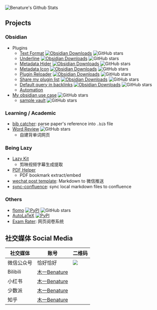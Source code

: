 
![Benature's Github Stats](https://github-readme-stats.vercel.app/api?username=benature&theme=nightowl&show_icons=true)

## Projects

### Obsidian 

- Plugins
  - [Text Format](https://github.com/Benature/obsidian-text-format) [![Obsidian Downloads](https://img.shields.io/badge/dynamic/json?logo=obsidian&color=%23483699&label=downloads&query=%24%5B%22obsidian-text-format%22%5D.downloads&url=https%3A%2F%2Fraw.githubusercontent.com%2Fobsidianmd%2Fobsidian-releases%2Fmaster%2Fcommunity-plugin-stats.json)](https://obsidian.md/plugins?id=obsidian-text-format) ![GitHub stars](https://img.shields.io/github/stars/Benature/obsidian-text-format?style=flat)
  - [Underline](https://github.com/Benature/obsidian-underline) [![Obsidian Downloads](https://img.shields.io/badge/dynamic/json?logo=obsidian&color=%23483699&label=downloads&query=%24%5B%22obsidian-underline%22%5D.downloads&url=https%3A%2F%2Fraw.githubusercontent.com%2Fobsidianmd%2Fobsidian-releases%2Fmaster%2Fcommunity-plugin-stats.json)](https://obsidian.md/plugins?id=obsidian-underline) ![GitHub stars](https://img.shields.io/github/stars/Benature/obsidian-underline?style=flat)
  - [Metadata Hider](https://github.com/Benature/obsidian-metadata-hider) [![Obsidian Downloads](https://img.shields.io/badge/dynamic/json?logo=obsidian&color=%23483699&label=downloads&query=%24%5B%22metadata-hider%22%5D.downloads&url=https%3A%2F%2Fraw.githubusercontent.com%2Fobsidianmd%2Fobsidian-releases%2Fmaster%2Fcommunity-plugin-stats.json)](https://obsidian.md/plugins?id=metadata-hider) ![GitHub stars](https://img.shields.io/github/stars/Benature/obsidian-metadata-hider?style=flat)
  - [Metadata Icon](https://github.com/Benature/obsidian-metadata-icon) [![Obsidian Downloads](https://img.shields.io/badge/dynamic/json?logo=obsidian&color=%23483699&label=downloads&query=%24%5B%22metadata-icon%22%5D.downloads&url=https%3A%2F%2Fraw.githubusercontent.com%2Fobsidianmd%2Fobsidian-releases%2Fmaster%2Fcommunity-plugin-stats.json)](https://obsidian.md/plugins?id=metadata-icon) ![GitHub stars](https://img.shields.io/github/stars/Benature/obsidian-metadata-icon?style=flat)
  - [Plugin Reloader](https://github.com/Benature/obsidian-plugin-reloader) [![Obsidian Downloads](https://img.shields.io/badge/dynamic/json?logo=obsidian&color=%23483699&label=downloads&query=%24%5B%22plugin-reloader%22%5D.downloads&url=https%3A%2F%2Fraw.githubusercontent.com%2Fobsidianmd%2Fobsidian-releases%2Fmaster%2Fcommunity-plugin-stats.json)](https://obsidian.md/plugins?id=plugin-reloader) ![GitHub stars](https://img.shields.io/github/stars/Benature/obsidian-plugin-reloader?style=flat)
  - [Share my plugin list](https://github.com/Benature/obsidian-share-my-plugin-list) [![Obsidian Downloads](https://img.shields.io/badge/dynamic/json?logo=obsidian&color=%23483699&label=downloads&query=%24%5B%22share-my-plugin-list%22%5D.downloads&url=https%3A%2F%2Fraw.githubusercontent.com%2Fobsidianmd%2Fobsidian-releases%2Fmaster%2Fcommunity-plugin-stats.json)](https://obsidian.md/plugins?id=share-my-plugin-list) ![GitHub stars](https://img.shields.io/github/stars/Benature/obsidian-share-my-plugin-list?style=flat)
  - [Default query in backlinks](https://github.com/Benature/obsidian-default-query-in-backlink) [![Obsidian Downloads](https://img.shields.io/badge/dynamic/json?logo=obsidian&color=%23483699&label=downloads&query=%24%5B%22default-query-in-backlink%22%5D.downloads&url=https%3A%2F%2Fraw.githubusercontent.com%2Fobsidianmd%2Fobsidian-releases%2Fmaster%2Fcommunity-plugin-stats.json)](https://obsidian.md/plugins?id=default-query-in-backlink) ![GitHub stars](https://img.shields.io/github/stars/Benature/obsidian-default-query-in-backlink?style=flat)
  - [Automation](https://github.com/Benature/obsidian-automation)
- [My obsidian use case](https://github.com/Benature/Benature-Obsidian) ![GitHub stars](https://img.shields.io/github/stars/Benature/Benature-Obsidian?style=flat)
  - [sample vault](https://github.com/Benature/obsidian-sample-vault) ![GitHub stars](https://img.shields.io/github/stars/Benature/obsidian-sample-vault?style=flat)

<!-- <a href="https://github.com/Benature/obsidian-text-format" title="Text Format"><img align="center" height="115" src="https://github-readme-stats.vercel.app/api/pin/?username=Benature&repo=obsidian-text-format&theme=nightowl"></a> -->

### Learning / Academic

- [bib catcher](https://github.com/Benature/bib-catcher): parse paper's reference into `.bib` file
- [Word Review](https://github.com/Benature/WordReview) ![GitHub stars](https://img.shields.io/github/stars/Benature/WordReview?style=flat)
  - 自建背单词网页 

### Being Lazy

- [Lazy Kit](https://github.com/Benature/lazy-kit)
  - 剪映视频字幕生成提取
- [PDF Helper](https://github.com/Benature/pdf-helper)
  - PDF bookmark extract/embed
- [wechat post template](https://github.com/Benature/wechat-post-template): Markdown to 微信推送
- [sync-confluence](https://github.com/Benature/sync-confluence): sync local markdown files to confluence

### Others

- [flomo](https://github.com/Benature/flomo) [![PyPI](https://img.shields.io/pypi/v/flomo)](https://pypi.org/project/flomo/) ![GitHub stars](https://img.shields.io/github/stars/Benature/flomo?style=flat)
- [AutoLaTeX](https://github.com/Benature/AutoLaTeX) [![PyPI](https://img.shields.io/pypi/v/autolatex)](https://pypi.org/project/autolatex/)
- [Exam Rater](https://github.com/Benature/ExamRater): 网页阅卷系统



## 社交媒体 Social Media

| 社交媒体   | 账号                                                                              | 二维码                                                                                                                                                     |
| ---------- | --------------------------------------------------------------------------------- | ---------------------------------------------------------------------------------------------------------------------------------------------------------- |
| 微信公众号 | 恰好恰好                                                                          | ![](https://mp.weixin.qq.com/mp/qrcode?scene=10000005&size=102&__biz=MjM5NjM2NzMxOA==&mid=2247486198&idx=1&sn=016c8813e3505fe4fb47b307a4983632&send_time=) |
| Bilibili   | [木一Benature](https://space.bilibili.com/27611284)                               |                                                                                                                                                            |
| 小红书     | [木一Benature](https://www.xiaohongshu.com/user/profile/5b63f42ce8ac2b773f832471) |                                                                                                                                                            |
| 少数派     | [木一Benature](https://sspai.com/u/ap69vegv/posts)                                |                                                                                                                                                            |
| 知乎       | [木一Benature](https://www.zhihu.com/people/ben-benedict/posts)                   |                                                                                                                                                            |



<!--
- 🔭 I’m currently working on ...
- 🌱 I’m currently learning ...
- 👯 I’m looking to collaborate on ...
- 🤔 I’m looking for help with ...
- 💬 Ask me about ...
- 📫 How to reach me: ...
- 😄 Pronouns: ...
- ⚡ Fun fact: ...
-->
